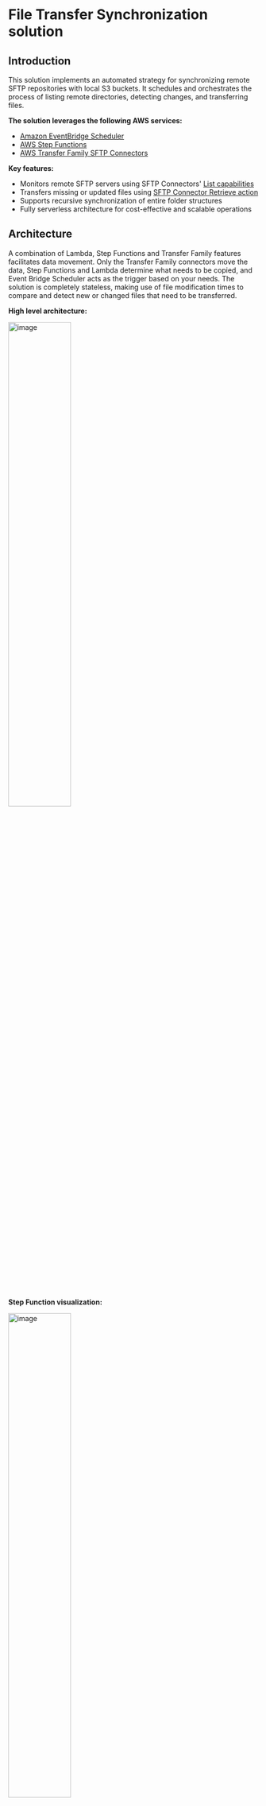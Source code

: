 # File Transfer Synchronization solution
## Introduction

This solution implements an automated strategy for synchronizing remote SFTP repositories with local S3 buckets. It schedules and orchestrates the process of listing remote directories, detecting changes, and transferring files.

**The solution leverages the following AWS services:**
- [Amazon EventBridge Scheduler](https://docs.aws.amazon.com/scheduler/latest/UserGuide/what-is-scheduler.html)
- [AWS Step Functions](https://aws.amazon.com/step-functions/)
- [AWS Transfer Family SFTP Connectors](https://docs.aws.amazon.com/transfer/latest/userguide/creating-connectors.html)

**Key features:**
- Monitors remote SFTP servers using SFTP Connectors' [List capabilities](https://docs.aws.amazon.com/transfer/latest/userguide/sftp-connector-list-dir.html)
- Transfers missing or updated files using [SFTP Connector Retrieve action](https://docs.aws.amazon.com/transfer/latest/userguide/transfer-sftp-connectors.html)
- Supports recursive synchronization of entire folder structures
- Fully serverless architecture for cost-effective and scalable operations

## Architecture

A combination of Lambda, Step Functions and Transfer Family features facilitates data movement. Only the Transfer Family connectors move the data, Step Functions and Lambda determine what needs to be copied, and Event Bridge Scheduler acts as the trigger based on your needs. The solution is completely stateless, making use of file modification times to compare and detect new or changed files that need to be transferred.

**High level architecture:**

<img src="images/architecture_diagram.png" alt="image" width="50%" height="auto"> 

**Step Function visualization:**

<img src="images/stepfunctions_graph.png" alt="image" width="50%" height="auto">

### Component Interactions

1. **Event Bridge Scheduler**
   - The Event Bridge Scheduler triggers the Step Function execution based on the configured schedule (e.g., daily, hourly, or a custom cron expression).
   - There are multiple schedules based on the Configuration files in this project and the Event passed to Step Functions includes the required parameters according to each schedule configuration.

2. **Step Function**
   - The Step Function orchestrates the entire process and coordinates the interaction between different components.
   - For each `SyncSettings`, it invokes the `RemoteFoldersList` Lambda function interacts with the Transfer Family SFTP Connector to asynchronously retrieve a list of files in the remote folders to be synchronized.
   - Then use the `GetListStatus` Lambda function, to check if the `List` process is finished and optionally get the list of child folder if `Recursive` is enabled to run a list again for those sub folders.
   - The `SyncRemoteFolder` Lambda function detects if new or modified files are available in the remote server, and then invokes the Transfer Family SFTP Connector to asynchronously transfer those files from the remote repository to the local S3 bucket.
   - If any errors occur during the synchronization process, the Step Function captures the error and sends a notification to the configured SNS topic.

3. **Transfer Family SFTP Connector**
   - The Transfer Family SFTP connector is responsible for establishing a secure connection to the remote SFTP server.
   - It handles the listing of files in the remote repository and the transfer of files between the remote repository and the local S3 bucket.
   - The connector uses the configured security policy, trusted public keys and secrets stored in AWS Secrets Manager to ensure secure communication with the remote server.

4. **S3 Buckets**
   - Only one bucket is created by this solution to store the results generated by the Transfer Family SFTP Connector when Listing the remote SFTP directories.
   - The solution can use as many S3 Buckets as needed for a target for the Transfer Family SFTP Connector Sync process, when the files are copied from the remote SFTP to local the local S3 Bucket. These S3 Buckets are defined in the Configuration Files.

5. **AWS Secrets Manager**
   - Securely stores access credentials based on Username, Password and/or Certificate.

6. **SNS Topic and CloudWatch**
   - The SNS topic is used for sending notifications in case of errors or failures during the execution process.
   - CloudWatch publishes messages to the SNS topic when an error occurs executing Step Functions, allowing subscribers (e.g., email addresses) to be notified.
   - CloudWatch Dashboards also centralizes all the important Metrics and Logs generated by the solution.

### Static Public IPs

Each of the Transfer Family Connectors is created with 3 Static Public IPs that you can use in case the 3rd party company require to define an allow list. This [IPs doesn't change](https://aws.amazon.com/about-aws/whats-new/2024/01/aws-transfer-family-static-ip-sftp-connectors/) during the Connector Lifecycle.

## Usage

The reference architecture is fully defined as a dynamic CDK Application which simplifies the process of defining the whole infrastructure in code and potentially automate the deployment through a simple pipeline.

To do so, you just need to push new configuration changes as `json` files to `./configuration/sftp/` and deploy the project. Each of the files defines the configuration for a specific remote SFTP Server and multiple configuration rules. 

**The recommended approach is to use the provided [CLI](cli.py) script to automatically generate and modify the config files, more details in the [Deployment Section](#deployment)**

The configuration file structure and content needs the following data:

```
{
    "Description": <Connection Description>,
    "Name": <Identifying name for resources, no spaces allowed>,
    "Schedule": <Tag or AWS Cron Expression>,
    "Url": <Remote SFTP Server URL, only FQDN>,
    "SecurityPolicyName": <TransferSFTPConnectorSecurityPolicy-2024-03 or TransferSFTPConnectorSecurityPolicy-2023-07>,
    "SyncSettings": [
        {
            "LocalRepository": {
                "BucketName": <Local Bucket Name>,
                "Prefix": <Local Prefix>
            },
            "RemoteFolders": {
                "Folder": <Remote Folder to Sync>,
                "Recursive": <true / false>
            }
        },
        { ... }
    ],
    "PublicKey": [
        "ssh-rsa AAAAB[...]5yQ==",
        "..."
    ]
}
```

You can check the [example configuration file](configuration/examples/example-sftp-sync.json). Within AWS Account service limits, you can have as many configuration files as you need, and on the `SyncSettings` configuration list, you can define as many Remote to Local pairs as you wish and all will be run during the same schedule for the same Remote SFTP Server.
The CDK Application will automatically resolve all the IAM Role permissions needed for the process to work and will create all the needed resources, including Event Bridge Scheduler, SFTP Connector and Secrets Manager Secret.

### Cron configuration
For the Cron expression, you can use any of the pre-defined TAGs for simplicity or you can define your own cron expression. Keep in mind that this needs to be an [AWS Event Bridge Cron expression format](https://docs.aws.amazon.com/eventbridge/latest/userguide/eb-scheduled-rule-pattern.html#eb-cron-expressions). Available TAGs are:

| TAG | Expression |
| :---------------- | :------: |
| @monthly | 0 0 1 * ? * |
| @daily | 0 0 * * ? * |
| @hourly | 0 * * * ? * |
| @minutely | * * * * ? * |
| @sunday | 0 0 ? * 1 * |
| @monday | 0 0 ? * 2 * |
| @tuesday | 0 0 ? * 3 * |
| @wednesday | 0 0 ? * 4 * |
| @thursday | 0 0 ? * 5 * |
| @friday | 0 0 ? * 6 * |
| @saturday | 0 0 ? * 7 * |
| @every10min | 0/10 * * * ? * |

### Replaceable Tags in Remote Folder Paths

The solution supports the use of replaceable tags in the remote folder paths. This feature allows for dynamic folder selection based on the current date (in UTC). The following tags are available:

- `%year%`: Replaced with the current four-digit year (e.g., 2024)
- `%month%`: Replaced with the current two-digit month (e.g., 03 for March)
- `%day%`: Replaced with the current two-digit day of the month (e.g., 15)

You can use these tags individually or in combination within the `RemoteFolders` > `Folder` path in your configuration. The solution allows you to define your own format. For example:

- "/data/%year%": Lists only the folder for the current year
- "/data/%year%/%month%": Lists the folder for the current year and month
- "/data/%year%-%month%-%day%": Lists the folder for the specific date

This feature allows for more flexible and automated folder synchronization based on current dates, which is particularly useful for organizing providing data partitioned by time periods.

### Trusted Public Key configuration
Transfer Family Connector service allows you to validate the identity of the remote server by configuring an expected trusted host key for the connection. You can optionally add more than one Key, and you need to do so in the `PublicKey` within the JSON configuration file for each remote server as a list of strings containing the trusted certificates. You can follow [this guide](https://docs.aws.amazon.com/transfer/latest/APIReference/API_SftpConnectorConfig.html) on how to get the cert and the expected format.

## Access Credentials

> **Important Note**: After deploying the configuration for a new Remote Server, you need to login to AWS and manually define the content of the Secret Manager Secret. This is due to security and to avoid your secret credentials being stored in your git repository and Cloud Formation deployment. It also protects the infrastructure from unwanted changes to working credentials when new changes are deployed to the solution.

When you modify the Secret content the key/values and format will depend on the remote server authentication strategy, [you can follow this guide](https://docs.aws.amazon.com/transfer/latest/userguide/sftp-connector-secret-procedure.html) to understand how to do it.

## Monitoring
As part of the solution, we are deploying a CloudWatch Dashboard to centralizes all important metrics and logs filters for troubleshooting. An SNS topic is also created for email notifications if Step Functions fail to run for any reason, you just need to subscribe to it  (Topic Name: TransferSyncServiceStack-NotificationTopic###).
It's especially important to monitor the Transfer Family Connector logs, as those will expose connectivity, authentication, non-available remote folders, etc.

[Lambda PowerTools](https://docs.powertools.aws.dev/lambda/python/2.40.1/) was also implemented to improve logging capabilities. By default every lambda function will be logging the same type of information, but we now enabled a debug mode that allows you to get more data, including the request context and event. To do so, you just need to modify the Lambda function Environment Variable `POWERTOOLS_LOG_LEVEL`. You can also change this through a new deployment by modifying the CDK project configuration parameters. Debug mode is includes Lambda Events that can be very verbose, so use with caution.
Additionally, all the Lambda executions withing a Step Function uses the SFN Execution ID as a Correlation ID so you can easily filter single runs in the logs.

## Solution Cost
The solution is fully serverless, meaning that you pay for what you use. The main cost factor for the solution will depend on the number of files being monitored, the frequency at which the process runs and the amount of GBs being transferred. Click here to check be on the [Transfer Family SFTP Connectors public pricing](https://aws.amazon.com/aws-transfer-family/pricing/).

### Example Scenario:

You are monitoring one remote SFTP Server. You are running an a recursive sync once per day and the server has a total of 10 folders, 5000 files evenly distributed and 20MB per file.
The first time the schedule runs, everything will be sync and you'll have a **on-time** cost of:

| Pricing Category | Cost (N. Virginia) | Unit | Total |
| :---------------- | :------: | :----: | :----: |
| SFTP Connector Calls - List | 0.001 / API Call | 10 API calls | $0.01 |
| SFTP Connector Calls - Transfer | 0.001 / API Call | 500 API calls |  $0.50 |
| SFTP Connector Calls - Data Transfer | 0.4 / GB | 98 GB |  $39.06 |
| Total: | | | $39.57 |

After the first replication, the solution will only copy new or modified files from the target server once per day. In this example 5% of the files gets modified each day:

| Pricing Category | Cost (N. Virginia) | Unit | Total |
| :---------------- | :------: | :----: | :----: |
| SFTP Connector Calls - List | $0.001 / API Call | 10 API calls | $0.01 |
| SFTP Connector Calls - Transfer | $0.001 / API Call | 25 API calls |  $0.03 |
| SFTP Connector Calls - Data Transfer | $0.4 / GB | 5 GB |  $1.95 |
| Total: | | | $1.99 per day |

## Pre requirements

This project is built using Python3 and CDK, before you start, make sure to have all the pre requirements properly installed in your environment.

* AWS CLI https://aws.amazon.com/cli/ 
* AWS CDK 2.150.0+ https://docs.aws.amazon.com/cdk/latest/guide/getting_started.html#getting_started_install
* Python 3.9+
* Python venv

## Deployment
Deploying the solution is easy, you just need to

MacOS and Linux:

Step 1: To manually create a virtualenv on MacOS and Linux:

```
python3 -m venv .venv
```

Step 2: After the init process completes and the virtualenv is created, you can use the following command to activate your virtualenv

```
source .venv/bin/activate
```

Go to Step 4 for MacOS and Linux Users.

Windows:

Step 3: Windows users can activate the virtualenv with this command:

```
.venv\Scripts\activate.bat
```

Step 4: Once the virtualenv is activated, you can install the required dependencies.

```
pip install -r requirements.txt
```
Step 5: Create new configuration files running the provided CLI and following the instructions.

```
python3 cli.py
```

Step 6: At this point you can now synthesize the CloudFormation template for this code and deploy it.

```
cdk synth
cdk deploy
```

## Useful commands

 * `cdk ls`          list all stacks in the app
 * `cdk synth`       emits the synthesized CloudFormation template
 * `cdk deploy`      deploy this stack to your default AWS account/region
 * `cdk diff`        compare deployed stack with current state
 * `cdk docs`        open CDK documentation

 ## Troubleshooting and Support

For issues or questions, please [open an issue](https://github.com/aws-samples/file-transfer-sync-solution/issues) in this repository.

## Security
See [CONTRIBUTING](CONTRIBUTING.md) for more information.

## License
This library is licensed under the MIT-0 License. See the [LICENSE](LICENSE) file.